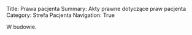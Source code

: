 Title: Prawa pacjenta
Summary: Akty prawne dotyczące praw pacjenta
Category: Strefa Pacjenta
Navigation: True

W budowie.
